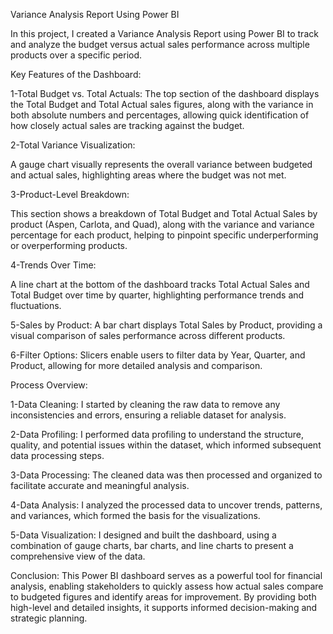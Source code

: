 Variance Analysis Report Using Power BI

In this project, 
I created a Variance Analysis Report using Power BI to track and analyze the budget
versus actual sales performance across multiple products over a specific period.

Key Features of the Dashboard:

1-Total Budget vs. Total Actuals:
The top section of the dashboard displays the Total Budget and Total Actual sales figures, 
along with the variance in both absolute numbers and percentages, allowing quick
identification of how closely actual sales are tracking against the budget.

2-Total Variance Visualization: 

A gauge chart visually represents the overall variance between budgeted and actual sales, 
highlighting areas where the budget was not met.

3-Product-Level Breakdown:

This section shows a breakdown of Total Budget and Total Actual Sales by product (Aspen, Carlota, and Quad), 
along with the variance and variance percentage for each product, helping to pinpoint specific 
underperforming or overperforming products.

4-Trends Over Time:

A line chart at the bottom of the dashboard tracks Total Actual Sales and Total Budget over time by quarter,
highlighting performance trends and fluctuations.

5-Sales by Product:
A bar chart displays Total Sales by Product, providing a visual comparison of sales performance across different products.

6-Filter Options:
Slicers enable users to filter data by Year, Quarter, and Product, allowing for more detailed analysis and comparison.

Process Overview:

1-Data Cleaning:
I started by cleaning the raw data to remove any inconsistencies and errors, ensuring a reliable dataset for analysis.

2-Data Profiling:
I performed data profiling to understand the structure, quality, and potential issues within the dataset, which informed subsequent data processing steps.

3-Data Processing:
The cleaned data was then processed and organized to facilitate accurate and meaningful analysis.

4-Data Analysis:
I analyzed the processed data to uncover trends, patterns, and variances, which formed the basis for the visualizations.

5-Data Visualization:
I designed and built the dashboard, using a combination of gauge charts, bar charts, and line charts to present a comprehensive view of the data.

Conclusion:
This Power BI dashboard serves as a powerful tool for financial analysis, enabling stakeholders to quickly assess how actual sales compare to 
budgeted figures and identify areas for improvement. By providing both high-level and detailed insights, it supports informed decision-making and strategic planning.
